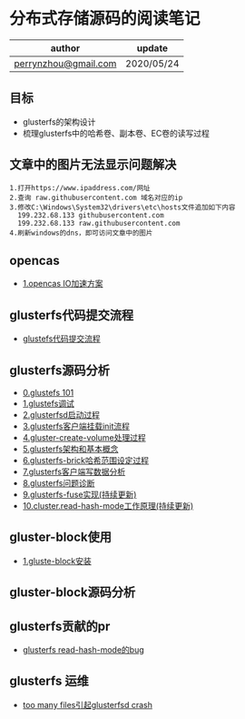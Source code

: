 #  分布式存储源码的阅读笔记

| author | update |
| ------ | ------ |
| perrynzhou@gmail.com | 2020/05/24 |

## 目标

- glusterfs的架构设计
- 梳理glusterfs中的哈希卷、副本卷、EC卷的读写过程

## 文章中的图片无法显示问题解决

```
1.打开https://www.ipaddress.com/网址
2.查询 raw.githubusercontent.com 域名对应的ip
3.修改C:\Windows\System32\drivers\etc\hosts文件追加如下内容
  199.232.68.133 githubusercontent.com
  199.232.68.133 raw.githubusercontent.com
4.刷新windows的dns，即可访问文章中的图片
```

## opencas
- [1.opencas IO加速方案](./document/opencas/OpenCAS缓存加速方案.md)

## glusterfs代码提交流程
- [glustefs代码提交流程](./document/glusterfs/glusterfs代码提交流程.md)

  
## glusterfs源码分析
- [0.glustefs 101](./document/glusterfs101-courses)
- [1.glustefs调试](./document/glusterfs/glusterfs调试.md)
- [2.glusterfsd启动过程](./document/glusterfs/glusterfsd启动过程.md)
- [3.glusterfs客户端挂载init流程](./document/glusterfs/glusterfs客户端挂载init流程.md)
- [4.gluster-create-volume处理过程](./document/glusterfs/gluster-create-volume处理过程.md)
- [5.glusterfs架构和基本概念](./document/glusterfs/glusterfs架构和基本概念.md)
- [6.glusterfs-brick哈希范围设定过程](./document/glusterfs/glusterfs-brick哈希范围设定过程.md)
- [7.glusterfs客户端写数据分析](./document/glusterfs/glusterfs客户端写数据分析.md)
- [8.glusterfs问题诊断](./document/glusterfs/glusterfs问题诊断.md)
- [9.glusterfs-fuse实现(持续更新)](./document/glusterfs/glusterfs-fuse实现.md)
- [10.cluster.read-hash-mode工作原理(持续更新)](./document/glusterfs/cluster.read-hash-mode工作原理.md)

## gluster-block使用
- [1.gluste-block安装](./document/gluster-block/gluste-block介绍.md)
## gluster-block源码分析


## glusterfs贡献的pr

- [glusterfs read-hash-mode的bug](https://github.com/gluster/glusterfs/commit/268faabed00995537394c04ac168c018167fbe27)

## glusterfs 运维

- [too many files引起glusterfsd crash](./document/glusterfs/glusterfsd出现crash的分析和总结.md)
